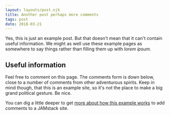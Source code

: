 ```yaml
---
layout: layouts/post.njk
title: Another post perhaps more comments
tags: post
date: 2018-03-21
---
```


Yes, this is just an example post. But that doesn't mean that it can't contain useful information. We might as well use these example pages as somewhere to say things rather than filling them up with _lorem ipsum_.


## Useful information

Feel free to comment on this page. The comments form is down below, close to a number of comments from other adventurous spirits. Keep in mind though, that this is an example site, so it's not the place to make a big grand political gesture. Be nice.

You can dig a little deeper to get [more about how this example works](/about) to add comments to a JAMstack site.




